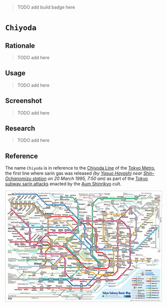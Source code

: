 > TODO add build badge here

# `Chiyoda`

## Rationale

> TODO add here

## Usage

> TODO add here

## Screenshot

> TODO add here

## Research

> TODO add here

## Reference

The name `Chiyoda` is in reference to the [Chiyoda Line](https://en.wikipedia.org/wiki/Tokyo_Metro_Chiyoda_Line) of the [Tokyo Metro](https://www.tokyometro.jp/en/index.html), the first line where sarin gas was released *(by [Yasuo Hayashi](https://en.wikipedia.org/wiki/Lin_Tainan) near [Shin-Ochanomizu station](https://en.wikipedia.org/wiki/Shin-ochanomizu_Station) on 20 March 1995, 7:50 am)* as part of the [Tokyo subway sarin attacks](https://en.wikipedia.org/wiki/Tokyo_subway_sarin_attack) enacted by the [Aum Shinrikyo](https://en.wikipedia.org/wiki/Aum_Shinrikyo) cult.

![](./asset/logo/map.png)